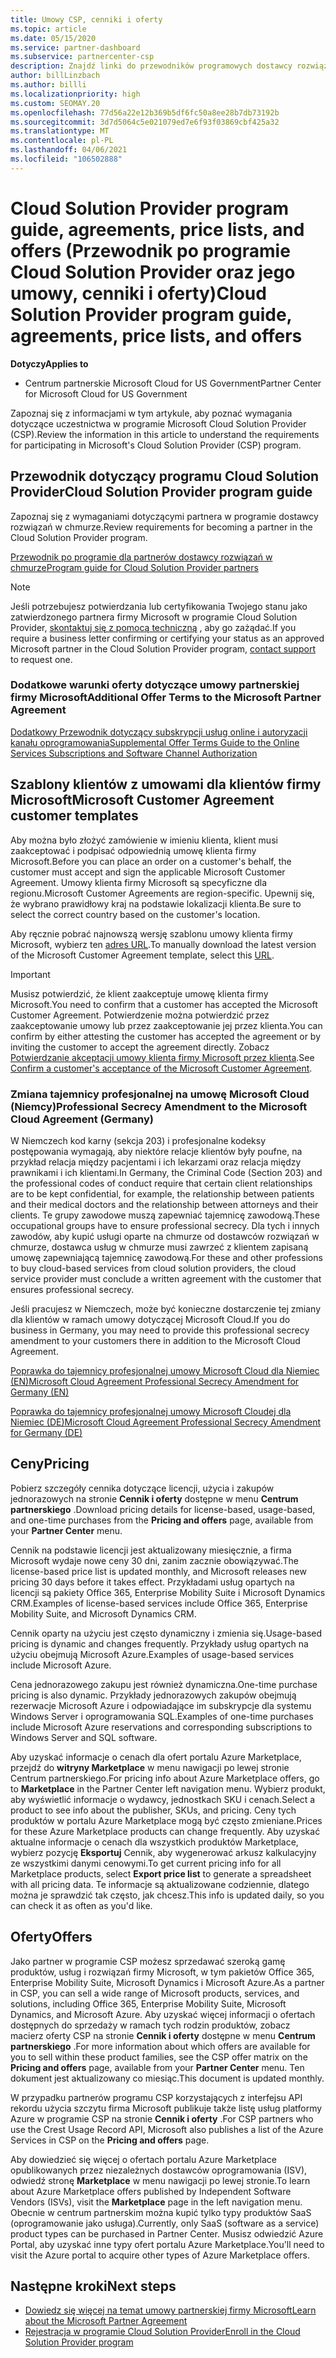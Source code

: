 ```yaml
---
title: Umowy CSP, cenniki i oferty
ms.topic: article
ms.date: 05/15/2020
ms.service: partner-dashboard
ms.subservice: partnercenter-csp
description: Znajdź linki do przewodników programowych dostawcy rozwiązań w chmurze, umów partnerskich, umów klientów, cenników i ofert.
author: billLinzbach
ms.author: billli
ms.localizationpriority: high
ms.custom: SEOMAY.20
ms.openlocfilehash: 77d56a22e12b369b5df6fc50a8ee28b7db73192b
ms.sourcegitcommit: 3d7d5064c5e021079ed7e6f93f03869cbf425a32
ms.translationtype: MT
ms.contentlocale: pl-PL
ms.lasthandoff: 04/06/2021
ms.locfileid: "106502888"
---
```

# <a name="cloud-solution-provider-program-guide-agreements-price-lists-and-offers"></a><span data-ttu-id="b39a0-103">Cloud Solution Provider program guide, agreements, price lists, and offers (Przewodnik po programie Cloud Solution Provider oraz jego umowy, cenniki i oferty)</span><span class="sxs-lookup"><span data-stu-id="b39a0-103">Cloud Solution Provider program guide, agreements, price lists, and offers</span></span>

<span data-ttu-id="b39a0-104">**Dotyczy**</span><span class="sxs-lookup"><span data-stu-id="b39a0-104">**Applies to**</span></span>

- <span data-ttu-id="b39a0-105">Centrum partnerskie Microsoft Cloud for US Government</span><span class="sxs-lookup"><span data-stu-id="b39a0-105">Partner Center for Microsoft Cloud for US Government</span></span>


<span data-ttu-id="b39a0-106">Zapoznaj się z informacjami w tym artykule, aby poznać wymagania dotyczące uczestnictwa w programie Microsoft Cloud Solution Provider (CSP).</span><span class="sxs-lookup"><span data-stu-id="b39a0-106">Review the information in this article to understand the requirements for participating in Microsoft's Cloud Solution Provider (CSP) program.</span></span>

## <a name="cloud-solution-provider-program-guide"></a><span data-ttu-id="b39a0-107">Przewodnik dotyczący programu Cloud Solution Provider</span><span class="sxs-lookup"><span data-stu-id="b39a0-107">Cloud Solution Provider program guide</span></span>

<span data-ttu-id="b39a0-108">Zapoznaj się z wymaganiami dotyczącymi partnera w programie dostawcy rozwiązań w chmurze.</span><span class="sxs-lookup"><span data-stu-id="b39a0-108">Review requirements for becoming a partner in the Cloud Solution Provider program.</span></span>

[<span data-ttu-id="b39a0-109">Przewodnik po programie dla partnerów dostawcy rozwiązań w chmurze</span><span class="sxs-lookup"><span data-stu-id="b39a0-109">Program guide for Cloud Solution Provider partners</span></span>](https://go.microsoft.com/fwlink/p/?LinkId=617100)

>[!Note]
><span data-ttu-id="b39a0-110">Jeśli potrzebujesz potwierdzania lub certyfikowania Twojego stanu jako zatwierdzonego partnera firmy Microsoft w programie Cloud Solution Provider, [skontaktuj się z pomocą techniczną](https://partner.microsoft.com/pcv/servicerequests/create) , aby go zażądać.</span><span class="sxs-lookup"><span data-stu-id="b39a0-110">If you require a business letter confirming or certifying your status as an approved Microsoft partner in the Cloud Solution Provider program, [contact support](https://partner.microsoft.com/pcv/servicerequests/create) to request one.</span></span>

### <a name="additional-offer-terms-to-the-microsoft-partner-agreement"></a><span data-ttu-id="b39a0-111">Dodatkowe warunki oferty dotyczące umowy partnerskiej firmy Microsoft</span><span class="sxs-lookup"><span data-stu-id="b39a0-111">Additional Offer Terms to the Microsoft Partner Agreement</span></span>

[<span data-ttu-id="b39a0-112">Dodatkowy Przewodnik dotyczący subskrypcji usług online i autoryzacji kanału oprogramowania</span><span class="sxs-lookup"><span data-stu-id="b39a0-112">Supplemental Offer Terms Guide to the Online Services Subscriptions and Software Channel Authorization</span></span>](https://query.prod.cms.rt.microsoft.com/cms/api/am/binary/RE3NOo7)

## <a name="microsoft-customer-agreement-customer-templates"></a><span data-ttu-id="b39a0-113">Szablony klientów z umowami dla klientów firmy Microsoft</span><span class="sxs-lookup"><span data-stu-id="b39a0-113">Microsoft Customer Agreement customer templates</span></span>

<span data-ttu-id="b39a0-114">Aby można było złożyć zamówienie w imieniu klienta, klient musi zaakceptować i podpisać odpowiednią umowę klienta firmy Microsoft.</span><span class="sxs-lookup"><span data-stu-id="b39a0-114">Before you can place an order on a customer's behalf, the customer must accept and sign the applicable Microsoft Customer Agreement.</span></span> <span data-ttu-id="b39a0-115">Umowy klienta firmy Microsoft są specyficzne dla regionu.</span><span class="sxs-lookup"><span data-stu-id="b39a0-115">Microsoft Customer Agreements are region-specific.</span></span> <span data-ttu-id="b39a0-116">Upewnij się, że wybrano prawidłowy kraj na podstawie lokalizacji klienta.</span><span class="sxs-lookup"><span data-stu-id="b39a0-116">Be sure to select the correct country based on the customer's location.</span></span>

<span data-ttu-id="b39a0-117">Aby ręcznie pobrać najnowszą wersję szablonu umowy klienta firmy Microsoft, wybierz ten [adres URL](https://aka.ms/customeragreement).</span><span class="sxs-lookup"><span data-stu-id="b39a0-117">To manually download the latest version of the Microsoft Customer Agreement template, select this [URL](https://aka.ms/customeragreement).</span></span>

>[!IMPORTANT]
><span data-ttu-id="b39a0-118">Musisz potwierdzić, że klient zaakceptuje umowę klienta firmy Microsoft.</span><span class="sxs-lookup"><span data-stu-id="b39a0-118">You need to confirm that a customer has accepted the Microsoft Customer Agreement.</span></span> <span data-ttu-id="b39a0-119">Potwierdzenie można potwierdzić przez zaakceptowanie umowy lub przez zaakceptowanie jej przez klienta.</span><span class="sxs-lookup"><span data-stu-id="b39a0-119">You can confirm by either attesting the customer has accepted the agreement or by inviting the customer to accept the agreement directly.</span></span> <span data-ttu-id="b39a0-120">Zobacz [Potwierdzanie akceptacji umowy klienta firmy Microsoft przez klienta](confirm-customer-agreement.md).</span><span class="sxs-lookup"><span data-stu-id="b39a0-120">See [Confirm a customer's acceptance of the Microsoft Customer Agreement](confirm-customer-agreement.md).</span></span>

### <a name="professional-secrecy-amendment-to-the-microsoft-cloud-agreement-germany"></a><span data-ttu-id="b39a0-121">Zmiana tajemnicy profesjonalnej na umowę Microsoft Cloud (Niemcy)</span><span class="sxs-lookup"><span data-stu-id="b39a0-121">Professional Secrecy Amendment to the Microsoft Cloud Agreement (Germany)</span></span>

<span data-ttu-id="b39a0-122">W Niemczech kod karny (sekcja 203) i profesjonalne kodeksy postępowania wymagają, aby niektóre relacje klientów były poufne, na przykład relacja między pacjentami i ich lekarzami oraz relacja między prawnikami i ich klientami.</span><span class="sxs-lookup"><span data-stu-id="b39a0-122">In Germany, the Criminal Code (Section 203) and the professional codes of conduct require that certain client relationships are to be kept confidential, for example, the relationship between patients and their medical doctors and the relationship between attorneys and their clients.</span></span> <span data-ttu-id="b39a0-123">Te grupy zawodowe muszą zapewniać tajemnicę zawodową.</span><span class="sxs-lookup"><span data-stu-id="b39a0-123">These occupational groups have to ensure professional secrecy.</span></span> <span data-ttu-id="b39a0-124">Dla tych i innych zawodów, aby kupić usługi oparte na chmurze od dostawców rozwiązań w chmurze, dostawca usług w chmurze musi zawrzeć z klientem zapisaną umowę zapewniającą tajemnicę zawodową.</span><span class="sxs-lookup"><span data-stu-id="b39a0-124">For these and other professions to buy cloud-based services from cloud solution providers, the cloud service provider must conclude a written agreement with the customer that ensures professional secrecy.</span></span>

<span data-ttu-id="b39a0-125">Jeśli pracujesz w Niemczech, może być konieczne dostarczenie tej zmiany dla klientów w ramach umowy dotyczącej Microsoft Cloud.</span><span class="sxs-lookup"><span data-stu-id="b39a0-125">If you do business in Germany, you may need to provide this professional secrecy amendment to your customers there in addition to the Microsoft Cloud Agreement.</span></span>

[<span data-ttu-id="b39a0-126">Poprawka do tajemnicy profesjonalnej umowy Microsoft Cloud dla Niemiec (EN)</span><span class="sxs-lookup"><span data-stu-id="b39a0-126">Microsoft Cloud Agreement Professional Secrecy Amendment for Germany (EN)</span></span>](https://go.microsoft.com/fwlink/?linkid=2030827&clcid=0x409)

[<span data-ttu-id="b39a0-127">Poprawka do tajemnicy profesjonalnej umowy Microsoft Cloudej dla Niemiec (DE)</span><span class="sxs-lookup"><span data-stu-id="b39a0-127">Microsoft Cloud Agreement Professional Secrecy Amendment for Germany (DE)</span></span>](https://go.microsoft.com/fwlink/?linkid=2030827&clcid=0x407)

## <a name="pricing"></a><span data-ttu-id="b39a0-128">Ceny</span><span class="sxs-lookup"><span data-stu-id="b39a0-128">Pricing</span></span>

<span data-ttu-id="b39a0-129">Pobierz szczegóły cennika dotyczące licencji, użycia i zakupów jednorazowych na stronie **Cennik i oferty** dostępne w menu **Centrum partnerskiego** .</span><span class="sxs-lookup"><span data-stu-id="b39a0-129">Download pricing details for license-based, usage-based, and one-time purchases from the **Pricing and offers** page, available from your **Partner Center** menu.</span></span>

<span data-ttu-id="b39a0-130">Cennik na podstawie licencji jest aktualizowany miesięcznie, a firma Microsoft wydaje nowe ceny 30 dni, zanim zacznie obowiązywać.</span><span class="sxs-lookup"><span data-stu-id="b39a0-130">The license-based price list is updated monthly, and Microsoft releases new pricing 30 days before it takes effect.</span></span> <span data-ttu-id="b39a0-131">Przykładami usług opartych na licencji są pakiety Office 365, Enterprise Mobility Suite i Microsoft Dynamics CRM.</span><span class="sxs-lookup"><span data-stu-id="b39a0-131">Examples of license-based services include Office 365, Enterprise Mobility Suite, and Microsoft Dynamics CRM.</span></span> 

<span data-ttu-id="b39a0-132">Cennik oparty na użyciu jest często dynamiczny i zmienia się.</span><span class="sxs-lookup"><span data-stu-id="b39a0-132">Usage-based pricing is dynamic and changes frequently.</span></span> <span data-ttu-id="b39a0-133">Przykłady usług opartych na użyciu obejmują Microsoft Azure.</span><span class="sxs-lookup"><span data-stu-id="b39a0-133">Examples of usage-based services include Microsoft Azure.</span></span>

<span data-ttu-id="b39a0-134">Cena jednorazowego zakupu jest również dynamiczna.</span><span class="sxs-lookup"><span data-stu-id="b39a0-134">One-time purchase pricing is also dynamic.</span></span> <span data-ttu-id="b39a0-135">Przykłady jednorazowych zakupów obejmują rezerwacje Microsoft Azure i odpowiadające im subskrypcje dla systemu Windows Server i oprogramowania SQL.</span><span class="sxs-lookup"><span data-stu-id="b39a0-135">Examples of one-time purchases include Microsoft Azure reservations and corresponding subscriptions to Windows Server and SQL software.</span></span>

<span data-ttu-id="b39a0-136">Aby uzyskać informacje o cenach dla ofert portalu Azure Marketplace, przejdź do **witryny Marketplace** w menu nawigacji po lewej stronie Centrum partnerskiego.</span><span class="sxs-lookup"><span data-stu-id="b39a0-136">For pricing info about Azure Marketplace offers, go to **Marketplace** in the Partner Center left navigation menu.</span></span> <span data-ttu-id="b39a0-137">Wybierz produkt, aby wyświetlić informacje o wydawcy, jednostkach SKU i cenach.</span><span class="sxs-lookup"><span data-stu-id="b39a0-137">Select a product to see info about the publisher, SKUs, and pricing.</span></span> <span data-ttu-id="b39a0-138">Ceny tych produktów w portalu Azure Marketplace mogą być często zmieniane.</span><span class="sxs-lookup"><span data-stu-id="b39a0-138">Prices for these Azure Marketplace products can change frequently.</span></span> <span data-ttu-id="b39a0-139">Aby uzyskać aktualne informacje o cenach dla wszystkich produktów Marketplace, wybierz pozycję **Eksportuj** Cennik, aby wygenerować arkusz kalkulacyjny ze wszystkimi danymi cenowymi.</span><span class="sxs-lookup"><span data-stu-id="b39a0-139">To get current pricing info for all Marketplace products, select **Export price list** to generate a spreadsheet with all pricing data.</span></span> <span data-ttu-id="b39a0-140">Te informacje są aktualizowane codziennie, dlatego można je sprawdzić tak często, jak chcesz.</span><span class="sxs-lookup"><span data-stu-id="b39a0-140">This info is updated daily, so you can check it as often as you'd like.</span></span>

## <a name="offers"></a><span data-ttu-id="b39a0-141">Oferty</span><span class="sxs-lookup"><span data-stu-id="b39a0-141">Offers</span></span>

<span data-ttu-id="b39a0-142">Jako partner w programie CSP możesz sprzedawać szeroką gamę produktów, usług i rozwiązań firmy Microsoft, w tym pakietów Office 365, Enterprise Mobility Suite, Microsoft Dynamics i Microsoft Azure.</span><span class="sxs-lookup"><span data-stu-id="b39a0-142">As a partner in CSP, you can sell a wide range of Microsoft products, services, and solutions, including Office 365, Enterprise Mobility Suite, Microsoft Dynamics, and Microsoft Azure.</span></span> <span data-ttu-id="b39a0-143">Aby uzyskać więcej informacji o ofertach dostępnych do sprzedaży w ramach tych rodzin produktów, zobacz macierz oferty CSP na stronie **Cennik i oferty** dostępne w menu **Centrum partnerskiego** .</span><span class="sxs-lookup"><span data-stu-id="b39a0-143">For more information about which offers are available for you to sell within these product families, see the CSP offer matrix on the **Pricing and offers** page, available from your **Partner Center** menu.</span></span> <span data-ttu-id="b39a0-144">Ten dokument jest aktualizowany co miesiąc.</span><span class="sxs-lookup"><span data-stu-id="b39a0-144">This document is updated monthly.</span></span>

<span data-ttu-id="b39a0-145">W przypadku partnerów programu CSP korzystających z interfejsu API rekordu użycia szczytu firma Microsoft publikuje także listę usług platformy Azure w programie CSP na stronie **Cennik i oferty** .</span><span class="sxs-lookup"><span data-stu-id="b39a0-145">For CSP partners who use the Crest Usage Record API, Microsoft also publishes a list of the Azure Services in CSP on the **Pricing and offers** page.</span></span>

<span data-ttu-id="b39a0-146">Aby dowiedzieć się więcej o ofertach portalu Azure Marketplace opublikowanych przez niezależnych dostawców oprogramowania (ISV), odwiedź stronę **Marketplace** w menu nawigacji po lewej stronie.</span><span class="sxs-lookup"><span data-stu-id="b39a0-146">To learn about Azure Marketplace offers published by Independent Software Vendors  (ISVs), visit the **Marketplace** page in the left navigation menu.</span></span> <span data-ttu-id="b39a0-147">Obecnie w centrum partnerskim można kupić tylko typy produktów SaaS (oprogramowanie jako usługa).</span><span class="sxs-lookup"><span data-stu-id="b39a0-147">Currently, only SaaS (software as a service) product types can be purchased in Partner Center.</span></span> <span data-ttu-id="b39a0-148">Musisz odwiedzić Azure Portal, aby uzyskać inne typy ofert portalu Azure Marketplace.</span><span class="sxs-lookup"><span data-stu-id="b39a0-148">You'll need to visit the Azure portal to acquire other types of Azure Marketplace offers.</span></span>

## <a name="next-steps"></a><span data-ttu-id="b39a0-149">Następne kroki</span><span class="sxs-lookup"><span data-stu-id="b39a0-149">Next steps</span></span>

- [<span data-ttu-id="b39a0-150">Dowiedz się więcej na temat umowy partnerskiej firmy Microsoft</span><span class="sxs-lookup"><span data-stu-id="b39a0-150">Learn about the Microsoft Partner Agreement</span></span>](microsoft-partner-agreement.md)
- [<span data-ttu-id="b39a0-151">Rejestracja w programie Cloud Solution Provider</span><span class="sxs-lookup"><span data-stu-id="b39a0-151">Enroll in the Cloud Solution Provider program</span></span>](enrolling-in-the-csp-program.md)
